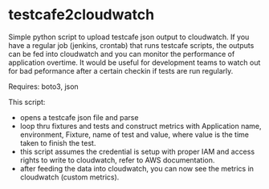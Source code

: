 # testcafe2cloudwatch
Simple python script to upload testcafe json output to cloudwatch.  If you have a regular job (jenkins, crontab) that runs testcafe scripts, 
the outputs can be fed into cloudwatch and you can  monitor  the performance of application overtime.  It would be useful for development teams to watch out 
for bad peformance after a certain checkin if tests are run regularly. 

Requires: boto3, json

This script:
- opens a testcafe json file and parse
- loop thru fixtures and tests and construct metrics with Application name, environment, Fixture, name of test and value, where value is the time taken to finish the test.
- this script assumes the credential is setup with proper IAM and access rights to write to cloudwatch, refer to AWS documentation.
- after feeding the data into cloudwatch, you can now see the metrics in cloudwatch (custom metrics).
